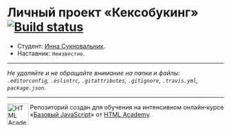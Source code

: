 # Личный проект «Кексобукинг» [![Build status][travis-image]][travis-url]

* Студент: [Инна Сукновальник](https://up.htmlacademy.ru/javascript/10/user/67382).
* Наставник: `Неизвестно`.

---

_Не удаляйте и не обращайте внимание на папки и файлы:_<br>
_`.editorconfig`, `.eslintrc`, `.gitattributes`, `.gitignore`, `.travis.yml`, `package.json`._

---

<a href="https://htmlacademy.ru/intensive/javascript"><img align="left" width="50" height="50" title="HTML Academy" src="https://up.htmlacademy.ru/static/img/intensive/javascript/logo-for-github.svg"></a>

Репозиторий создан для обучения на интенсивном онлайн‑курсе «[Базовый JavaScript](https://htmlacademy.ru/intensive/javascript)» от [HTML Academy](https://htmlacademy.ru).

[travis-image]: https://travis-ci.org/htmlacademy-javascript/67382-keksobooking.svg?branch=master
[travis-url]: https://travis-ci.org/htmlacademy-javascript/67382-keksobooking
